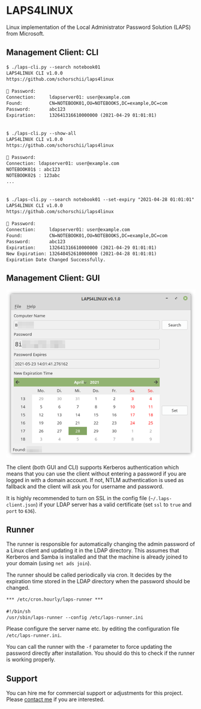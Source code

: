 # LAPS4LINUX
Linux implementation of the Local Administrator Password Solution (LAPS) from Microsoft.

## Management Client: CLI
```
$ ./laps-cli.py --search notebook01
LAPS4LINUX CLI v1.0.0
https://github.com/schorschii/laps4linux

🔑 Password:
Connection:     ldapserver01: user@example.com
Found:          CN=NOTEBOOK01,OU=NOTEBOOKS,DC=example,DC=com
Password:       abc123
Expiration:     132641316610000000 (2021-04-29 01:01:01)


$ ./laps-cli.py --show-all
LAPS4LINUX CLI v1.0.0
https://github.com/schorschii/laps4linux

🔑 Password:
Connection: ldapserver01: user@example.com
NOTEBOOK01$ : abc123
NOTEBOOK02$ : 123abc
...


$ ./laps-cli.py --search notebook01 --set-expiry "2021-04-28 01:01:01"
LAPS4LINUX CLI v1.0.0
https://github.com/schorschii/laps4linux

🔑 Password:
Connection:     ldapserver01: user@example.com
Found:          CN=NOTEBOOK01,OU=NOTEBOOKS,DC=example,DC=com
Password:       abc123
Expiration:     132641316610000000 (2021-04-29 01:01:01)
New Expiration: 132640452610000000 (2021-04-28 01:01:01)
Expiration Date Changed Successfully.
```

## Management Client: GUI
![screenshot](.github/screenshot.png)

The client (both GUI and CLI) supports Kerberos authentication which means that you can use the client without entering a password if you are logged in with a domain account. If not, NTLM authentication is used as fallback and the client will ask you for username and password.

It is highly recommended to turn on SSL in the config file (`~/.laps-client.json`) if your LDAP server has a valid certificate (set `ssl` to `true` and `port` to `636`).

## Runner
The runner is responsible for automatically changing the admin password of a Linux client and updating it in the LDAP directory. This assumes that Kerberos and Samba is installed and that the machine is already joined to your domain (using `net ads join`).

The runner should be called periodically via cron. It decides by the expiration time stored in the LDAP directory when the password should be changed.
```
*** /etc/cron.hourly/laps-runner ***

#!/bin/sh
/usr/sbin/laps-runner --config /etc/laps-runner.ini
```

Please configure the server name etc. by editing the configuration file `/etc/laps-runner.ini`.

You can call the runner with the `-f` parameter to force updating the password directly after installation. You should do this to check if the runner is working properly.

## Support
You can hire me for commercial support or adjustments for this project. Please [contact me](https://georg-sieber.de/?page=impressum) if you are interested.
